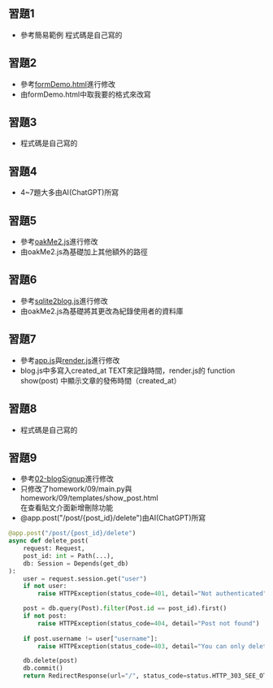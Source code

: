 ## 習題1
- 參考簡易範例 程式碼是自己寫的
## 習題2
- 參考[formDemo.html](https://github.com/ccc113b/html2server/blob/master/01-%E5%89%8D%E7%AB%AF%E7%B6%B2%E9%A0%81/01-html/form/formDemo.html)進行修改
- 由formDemo.html中取我要的格式來改寫
## 習題3
- 程式碼是自己寫的
## 習題4
- 4~7題大多由AI(ChatGPT)所寫
## 習題5
- 參考[oakMe2.js](https://github.com/ccc113b/html2server/blob/master/02-%E5%BE%8C%E7%AB%AFserver/js/deno/02-oak/01-basic/oakMe2.js)進行修改
- 由oakMe2.js為基礎加上其他額外的路徑
## 習題6
- 參考[sqlite2blog.js](https://github.com/ccc113b/html2server/blob/master/02-%E5%BE%8C%E7%AB%AFserver/js/deno/04-sqlite/01-sqliteHello/sqlite2blog.js)進行修改
- 由oakMe2.js為基礎將其更改為紀錄使用者的資料庫
## 習題7
- 參考[app.js](https://github.com/ccc113b/html2server/blob/master/02-%E5%BE%8C%E7%AB%AFserver/js/deno/04-sqlite/04-blog/app.js)與[render.js](https://github.com/ccc113b/html2server/blob/master/02-%E5%BE%8C%E7%AB%AFserver/js/deno/04-sqlite/04-blog/render.js)進行修改
- blog.js中多寫入created_at TEXT來記錄時間，render.js的 function show(post) 中顯示文章的發佈時間（created_at）
## 習題8
- 程式碼是自己寫的
## 習題9
- 參考[02-blogSignup](https://github.com/ccc113b/html2server/tree/master/02-%E5%BE%8C%E7%AB%AFserver/py/fastapi/04-session/02-blogSignup)進行修改
- 只修改了homework/09/main.py與homework/09/templates/show_post.html<br>在查看貼文介面新增刪除功能<br>
- @app.post("/post/{post_id}/delete")由AI(ChatGPT)所寫
```python
@app.post("/post/{post_id}/delete")
async def delete_post(
    request: Request,
    post_id: int = Path(...),
    db: Session = Depends(get_db)
):
    user = request.session.get("user")
    if not user:
        raise HTTPException(status_code=401, detail="Not authenticated")

    post = db.query(Post).filter(Post.id == post_id).first()
    if not post:
        raise HTTPException(status_code=404, detail="Post not found")
    
    if post.username != user["username"]:
        raise HTTPException(status_code=403, detail="You can only delete your own posts")

    db.delete(post)
    db.commit()
    return RedirectResponse(url="/", status_code=status.HTTP_303_SEE_OTHER)
```
